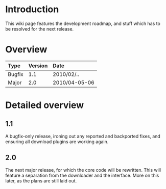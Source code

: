 # Introduction #

This wiki page features the development roadmap, and stuff which has to be resolved for the next release.

# Overview #

| **Type** | **Version** | **Date** |
|:---------|:------------|:---------|
| Bugfix | 1.1 | 2010/02/.. |
| Major | 2.0 | 2010/04-05-06 |

# Detailed overview #

## 1.1 ##

A bugfix-only release, ironing out any reported and backported fixes, and ensuring all download plugins are working again.

## 2.0 ##

The next major release, for which the core code will be rewritten. This will feature a separation from the downloader and the interface. More on this later, as the plans are still laid out.